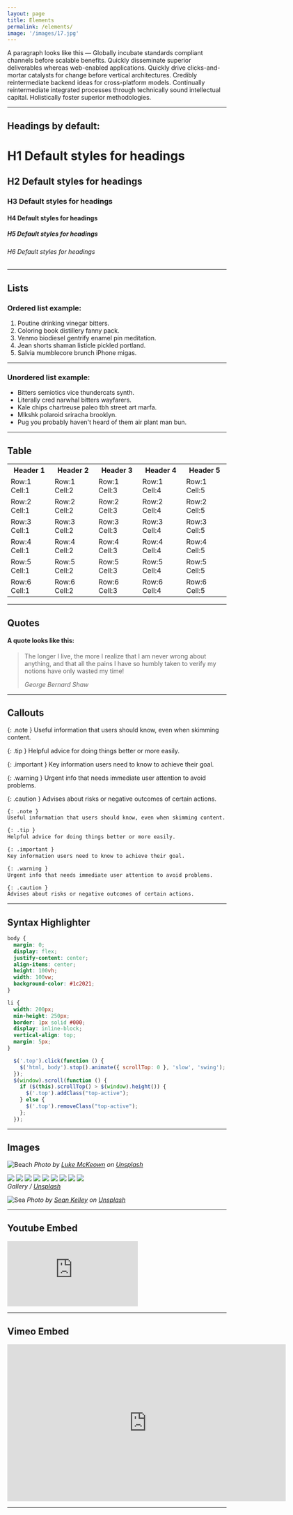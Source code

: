 ```yaml
---
layout: page
title: Elements
permalink: /elements/
image: '/images/17.jpg'
---
```


A paragraph looks like this — Globally incubate standards compliant channels before scalable benefits. Quickly disseminate superior deliverables whereas web-enabled applications. Quickly drive clicks-and-mortar catalysts for change before vertical architectures. Credibly reintermediate backend ideas for cross-platform models. Continually reintermediate integrated processes through technically sound intellectual capital. Holistically foster superior methodologies.

***

## Headings by default:

# H1 Default styles for headings
## H2 Default styles for headings
### H3 Default styles for headings
#### H4 Default styles for headings
##### H5 Default styles for headings
###### H6 Default styles for headings

***

## Lists

### Ordered list example:

1. Poutine drinking vinegar bitters.
2. Coloring book distillery fanny pack.
3. Venmo biodiesel gentrify enamel pin meditation.
4. Jean shorts shaman listicle pickled portland.
5. Salvia mumblecore brunch iPhone migas.

***

### Unordered list example:

* Bitters semiotics vice thundercats synth.
* Literally cred narwhal bitters wayfarers.
* Kale chips chartreuse paleo tbh street art marfa.
* Mlkshk polaroid sriracha brooklyn.
* Pug you probably haven't heard of them air plant man bun.

***

## Table

<div class="table-container">
  <table>
    <tr><th>Header 1</th><th>Header 2</th><th>Header 3</th><th>Header 4</th><th>Header 5</th></tr>
    <tr><td>Row:1 Cell:1</td><td>Row:1 Cell:2</td><td>Row:1 Cell:3</td><td>Row:1 Cell:4</td><td>Row:1 Cell:5</td></tr>
    <tr><td>Row:2 Cell:1</td><td>Row:2 Cell:2</td><td>Row:2 Cell:3</td><td>Row:2 Cell:4</td><td>Row:2 Cell:5</td></tr>
    <tr><td>Row:3 Cell:1</td><td>Row:3 Cell:2</td><td>Row:3 Cell:3</td><td>Row:3 Cell:4</td><td>Row:3 Cell:5</td></tr>
    <tr><td>Row:4 Cell:1</td><td>Row:4 Cell:2</td><td>Row:4 Cell:3</td><td>Row:4 Cell:4</td><td>Row:4 Cell:5</td></tr>
    <tr><td>Row:5 Cell:1</td><td>Row:5 Cell:2</td><td>Row:5 Cell:3</td><td>Row:5 Cell:4</td><td>Row:5 Cell:5</td></tr>
    <tr><td>Row:6 Cell:1</td><td>Row:6 Cell:2</td><td>Row:6 Cell:3</td><td>Row:6 Cell:4</td><td>Row:6 Cell:5</td></tr>
  </table>
</div>

***

## Quotes

#### A quote looks like this:

> The longer I live, the more I realize that I am never wrong about anything, and that all the pains I have so humbly taken to verify my notions have only wasted my time!
>
> <cite>George Bernard Shaw</cite>

***

## Callouts

{: .note }
Useful information that users should know, even when skimming content.

{: .tip }
Helpful advice for doing things better or more easily.

{: .important }
Key information users need to know to achieve their goal.

{: .warning }
Urgent info that needs immediate user attention to avoid problems.

{: .caution }
Advises about risks or negative outcomes of certain actions.

```markdown
{: .note }
Useful information that users should know, even when skimming content.
```

```markdown
{: .tip }
Helpful advice for doing things better or more easily.
```

```markdown
{: .important }
Key information users need to know to achieve their goal.
```

```markdown
{: .warning }
Urgent info that needs immediate user attention to avoid problems.
```

```markdown
{: .caution }
Advises about risks or negative outcomes of certain actions.
```

***

## Syntax Highlighter

```css
body {
  margin: 0;
  display: flex;
  justify-content: center;
  align-items: center;
  height: 100vh;
  width: 100vw;
  background-color: #1c2021;
}

li {
  width: 200px;
  min-height: 250px;
  border: 1px solid #000;
  display: inline-block;
  vertical-align: top;
  margin: 5px;
}
```

```js
  $('.top').click(function () {
    $('html, body').stop().animate({ scrollTop: 0 }, 'slow', 'swing');
  });
  $(window).scroll(function () {
    if ($(this).scrollTop() > $(window).height()) {
      $('.top').addClass("top-active");
    } else {
      $('.top').removeClass("top-active");
    };
  });
```

***

## Images

![Beach]({{site.baseurl}}/images/12-1.jpg#wide)
*Photo by [Luke McKeown](https://unsplash.com/photos/nlyWZtWTzCo) on [Unsplash](https://unsplash.com/)*

<div class="gallery-box">
  <div class="gallery">
    <img src="/images/100.jpg">
    <img src="/images/101.jpg">
    <img src="/images/102.jpg">
    <img src="/images/103.jpg">
    <img src="/images/104.jpg">
    <img src="/images/105.jpg">
    <img src="/images/106.jpg">
    <img src="/images/107.jpg">
    <img src="/images/108.jpg">
  </div>
  <em>Gallery / <a href="https://unsplash.com/" target="_blank">Unsplash</a></em>
</div>

![Sea]({{site.baseurl}}/images/18.jpg)
*Photo by [Sean Kelley](https://unsplash.com/photos/aQ5MBh_mfcc) on [Unsplash](https://unsplash.com/)*

***

## Youtube Embed

<p><iframe src="https://www.youtube.com/embed/gghgYaYeG_M" loading="lazy" frameborder="0" allowfullscreen></iframe></p>

***

## Vimeo Embed

<p><iframe src="https://player.vimeo.com/video/147264547?title=0&byline=0" loading="lazy" width="640" height="360" frameborder="0" allowfullscreen></iframe></p>

***